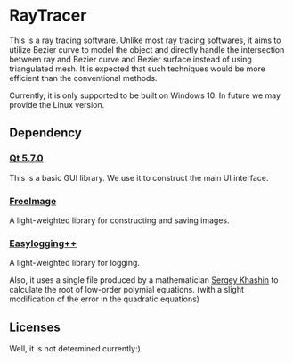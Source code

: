 # RayTracer
This is a ray tracing software. Unlike most ray tracing softwares, it aims to utilize Bezier curve to model the object and directly handle the intersection between ray and Bezier curve and Bezier surface instead of using triangulated mesh. It is expected that such techniques would be more efficient than the conventional methods.

Currently, it is only supported to be built on Windows 10. In future we may provide the Linux version.

## Dependency

### [Qt 5.7.0]
This is a basic GUI library. We use it to construct the main UI interface.
### [FreeImage]
A light-weighted library for constructing and saving images.
### [Easylogging++]
A light-weighted library for logging. 



Also, it uses a single file produced by a mathematician [Sergey Khashin] to calculate the root of low-order polymial equations. (with a slight modification of the error in the quadratic equations)

[Qt 5.7.0]:	https://www1.qt.io/qt5-7/	"Qt 5.7.0"
[FreeImage]:	https://sourceforge.net/projects/freeimage/	"FreeImage"
[Easylogging++]:	https://github.com/muflihun/easyloggingpp	"Easylogging++"
[Sergey Khashin]: http://math.ivanovo.ac.ru/dalgebra/Khashin/index.html "Sergey Khashin"

## Licenses

Well, it is not determined currently:)
